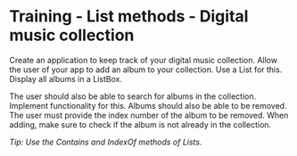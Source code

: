 # Training - List methods - Digital music collection

Create an application to keep track of your digital music collection. Allow the user of your app to add an album to your collection. Use a List for this. Display all albums in a ListBox.

The user should also be able to search for albums in the collection. Implement functionality for this. Albums should also be able to be removed. The user must provide the index number of the album to be removed. When adding, make sure to check if the album is not already in the collection.

*Tip: Use the Contains and IndexOf methods of Lists.*